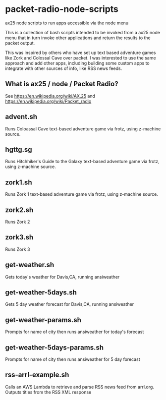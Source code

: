 # packet-radio-node-scripts
ax25 node scripts to run apps accessible via the node menu

This is a collection of bash scripts intended to be invoked from a ax25 node menu that in turn invoke
other applications and return the results to the packet output.

This was inspired by others who have set up text based adventure games like Zork and Colossal Cave
over packet. I was interested to use the same approach and add other apps, including building some
custom apps to integrate with other sources of info, like RSS news feeds.

## What is ax25 / node / Packet Radio?
See https://en.wikipedia.org/wiki/AX.25
and https://en.wikipedia.org/wiki/Packet_radio

## advent.sh
Runs Coloassal Cave text-based adventure game via frotz, using z-machine source.

## hgttg.sg
Runs Hitchhiker's Guide to the Galaxy text-based adventure game via frotz, using z-machine source.

## zork1.sh
Runs Zork 1 text-based adventure game via frotz, using z-machine source.

## zork2.sh
Runs Zork 2

## zork3.sh
Runs Zork 3

## get-weather.sh
Gets today's weather for Davis,CA, running ansiweather

## get-weather-5days.sh
Gets 5 day weather forecast for Davis,CA, running ansiweather

## get-weather-params.sh
Prompts for name of city then runs ansiweather for today's forecast

## get-weather-5days-params.sh
Prompts for name of city then runs ansiweather for 5 day forecast

## rss-arrl-example.sh
Calls an AWS Lambda to retrieve and parse RSS news feed from arrl.org. Outputs titles from the RSS
XML response




